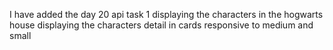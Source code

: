 I have added the day 20 api task 1 displaying the characters in the hogwarts house displaying the characters detail in cards responsive to medium and small
